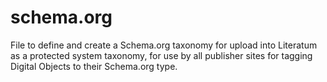 # schema.org

File to define and create a Schema.org taxonomy for upload into Literatum as a protected system taxonomy,
for use by all publisher sites for tagging Digital Objects to their Schema.org type.
